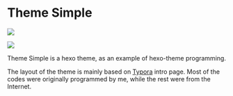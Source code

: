 # Theme Simple

![](https://raw.githubusercontent.com/yz-hs/Simple/main/source/img/simple(1).png)

![](https://raw.githubusercontent.com/yz-hs/Simple/main/source/img/simple(2).png)

Theme Simple is a hexo theme, as an example of hexo-theme programming. 

The layout of the theme is mainly based on [Typora](https://typora.io/) intro page. Most of the codes were originally programmed by me, while the rest were from the Internet.